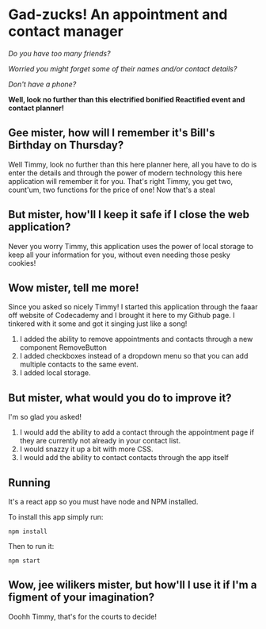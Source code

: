 # Gad-zucks! An appointment and contact manager

_Do you have too many friends?_

_Worried you might forget some of their names and/or contact details?_

_Don't have a phone?_

**Well, look no further than this electrified bonified Reactified event and contact planner!**

## Gee mister, how will I remember it's Bill's Birthday on Thursday?

Well Timmy, look no further than this here planner here, all you have to do is enter the details and through the power of modern technology this here application will remember it for you. That's right Timmy, you get two, count'um, two functions for the price of one! Now that's a steal

## But mister, how'll I keep it safe if I close the web application?

Never you worry Timmy, this application uses the power of local storage to keep all your information for you, without even needing those pesky cookies!

## Wow mister, tell me more!

Since you asked so nicely Timmy! I started this application through the faaar off website of Codecademy and I brought it here to my Github page. I tinkered with it some and got it singing just like a song!

1. I added the ability to remove appointments and contacts through a new component RemoveButton
2. I added checkboxes instead of a dropdown menu so that you can add multiple contacts to the same event.
3. I added local storage.

## But mister, what would you do to improve it?

I'm so glad you asked!

1. I would add the ability to add a contact through the appointment page if they are currently not already in your contact list.
2. I would snazzy it up a bit with more CSS.
3. I would add the ability to contact contacts through the app itself

## Running

It's a react app so you must have node and NPM installed.

To install this app simply run:

```
npm install
```

Then to run it:

```
npm start
```

## Wow, jee wilikers mister, but how'll I use it if I'm a figment of your imagination?

Ooohh Timmy, that's for the courts to decide!
